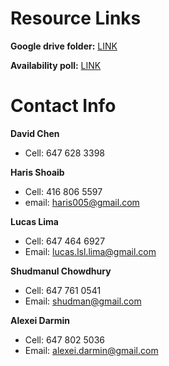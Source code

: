 # Resource Links
__Google drive folder:__ [LINK](https://drive.google.com/folderview?id=0B6edwpZAmozLX25Md0NSNHpweUU&usp=sharing)

__Availability poll:__ [LINK](http://doodle.com/maqattenc3z8xnu7)


# Contact Info

__David Chen__
* Cell: 647 628 3398

__Haris Shoaib__
* Cell: 416 806 5597
* email: haris005@gmail.com  

__Lucas Lima__
* Cell: 647 464 6927  
* Email: lucas.lsl.lima@gmail.com  

__Shudmanul Chowdhury__
* Cell: 647 761 0541
* Email: shudman@gmail.com

__Alexei Darmin__
* Cell: 647 802 5036
* Email: alexei.darmin@gmail.com
